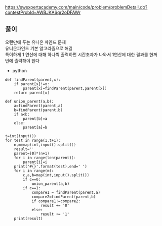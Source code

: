 https://swexpertacademy.com/main/code/problem/problemDetail.do?contestProbId=AWBJKA6qr2oDFAWr

## 풀이
오랜만에 푸는 유니온 파인드 문제 <br>
유니온파인드 기본 알고리즘으로 해결<br>
특이하게 1 연산에 대해 하나씩 출력하면 시간초과가 나와서 1연산에 대한 결과를 한꺼번에 출력해야 한다
- python

```
def findParent(parent,x):
    if parent[x]!=x:
        parent[x]=findParent(parent,parent[x])
    return parent[x]

def union_parent(a,b):
    a=findParent(parent,a)
    b=findParent(parent,b)
    if a<b:
        parent[b]=a
    else:
        parent[a]=b

t=int(input())
for test in range(1,t+1):
    n,m=map(int,input().split())
    result=''
    parent=[0]*(n+1)
    for i in range(len(parent)):
        parent[i]=i
    print('#{}'.format(test),end=' ')
    for i in range(m):
        c,a,b=map(int,input().split())
        if c==0:
            union_parent(a,b)
        if c==1:
            compare1 = findParent(parent,a)
            compare2=findParent(parent,b)
            if compare1!=compare2:
                result += '0'
            else:
                result += '1'
    print(result)
```
